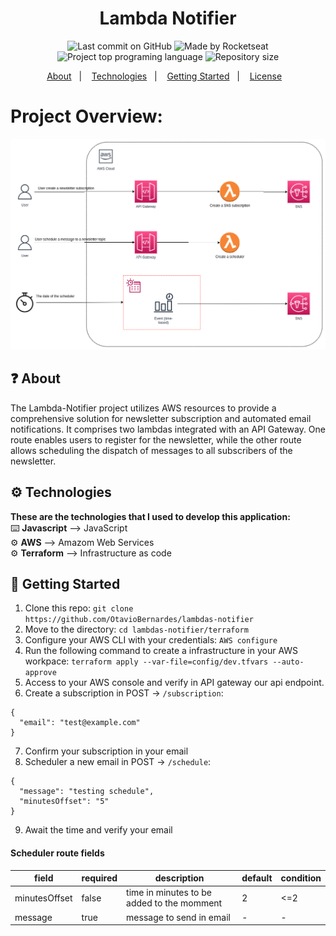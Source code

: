<h1 align="center">
   Lambda Notifier
</h1>

<p align="center">
  <img alt="Last commit on GitHub" src="https://img.shields.io/github/last-commit/OtavioBernardes/lambdas-notifier?color=7D40E7">
  <img alt="Made by Rocketseat" src="https://img.shields.io/badge/made%20by-OtavioBernardes-%20?color=7D40E7">
  <img alt="Project top programing language" src="https://img.shields.io/github/languages/top/OtavioBernardes/lambdas-notifier?color=7D40E7">
  <img alt="Repository size" src="https://img.shields.io/github/repo-size/OtavioBernardes/lambdas-notifier?color=7D40E7">
</p>

<p align="center">
  <a href="#question-about">About</a>&nbsp;&nbsp;&nbsp;|&nbsp;&nbsp;&nbsp;
  <a href="#gear-technologies">Technologies</a>&nbsp;&nbsp;&nbsp;|&nbsp;&nbsp;&nbsp;
  <a href="#rocket-getting-started">Getting Started</a>&nbsp;&nbsp;&nbsp;|&nbsp;&nbsp;&nbsp;
  <a href="#page_facing_up-license">License</a>&nbsp;&nbsp;&nbsp;
</p>

# Project Overview:


<p align="center">
      <img src="https://raw.githubusercontent.com/OtavioBernardes/lambda-notifier/main/public/arch_draw.png">
</p>

## :question: About
The Lambda-Notifier project utilizes AWS resources to provide a comprehensive solution for newsletter subscription and automated email notifications. It comprises two lambdas integrated with an API Gateway. One route enables users to register for the newsletter, while the other route allows scheduling the dispatch of messages to all subscribers of the newsletter.

## :gear: Technologies

**These are the technologies that I used to develop this application:**</br> 
⌨️ <strong>Javascript</strong> —> JavaScript</br> 
⚙️ <strong>AWS</strong> —> Amazom Web Services</br>
⚙️ <strong>Terraform</strong> —> Infrastructure as code</br>

## :rocket: Getting Started

1. Clone this repo: `git clone https://github.com/OtavioBernardes/lambdas-notifier`
2. Move to the directory: `cd lambdas-notifier/terraform`
3. Configure your AWS CLI with your credentials: `AWS configure`
4. Run the following command to create a infrastructure in your AWS workpace: `terraform apply --var-file=config/dev.tfvars --auto-approve`
5. Access to your AWS console and verify in API gateway our api endpoint.
6. Create a subscription in POST -> `/subscription`:
  ```
  {
    "email": "test@example.com"
  }
  ```
7. Confirm your subscription in your email
8. Scheduler a new email in POST -> `/schedule`: 
  ```
  {
    "message": "testing schedule",
    "minutesOffset": "5"
  }
  ```

9. Await the time and verify your email

#### Scheduler route fields

| field | required | description | default | condition|
| ----- | ----- | ----- | ----- | ----- |
| minutesOffset | false | time in minutes to be added to the momment | 2 | <=2 |
| message | true | message to send in email | - | - |
